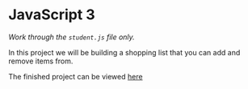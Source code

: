 # JavaScript 3
*Work through the `student.js` file only.*

In this project we will be building a shopping list that you can add and remove items from.

The finished project can be viewed [here]('https://skills-check-project-2--teameddm.repl.co/')